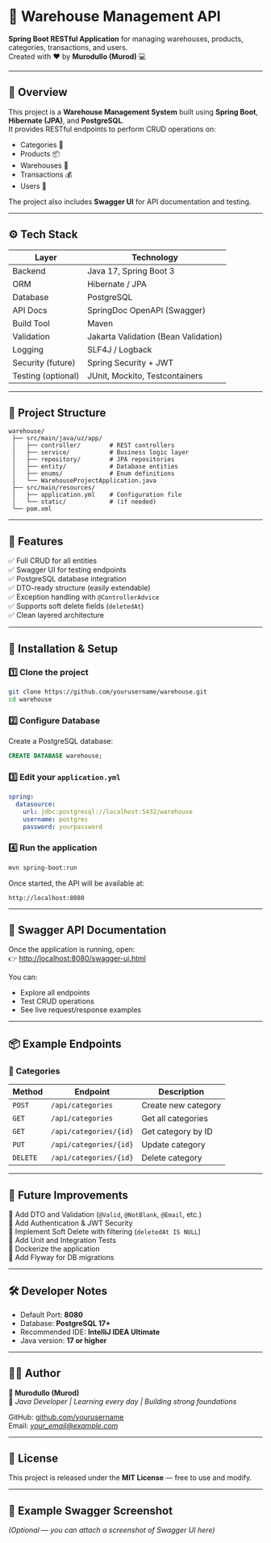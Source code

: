 # 🏬 Warehouse Management API  
**Spring Boot RESTful Application** for managing warehouses, products, categories, transactions, and users.  
Created with ❤️ by **Murodullo (Murod)** 💻  

---

## 🌟 Overview
This project is a **Warehouse Management System** built using **Spring Boot**, **Hibernate (JPA)**, and **PostgreSQL**.  
It provides RESTful endpoints to perform CRUD operations on:
- Categories 📂  
- Products 📦  
- Warehouses 🏢  
- Transactions 💰  
- Users 👤  

The project also includes **Swagger UI** for API documentation and testing.

---

## ⚙️ Tech Stack
| Layer | Technology |
|--------|-------------|
| Backend | Java 17, Spring Boot 3 |
| ORM | Hibernate / JPA |
| Database | PostgreSQL |
| API Docs | SpringDoc OpenAPI (Swagger) |
| Build Tool | Maven |
| Validation | Jakarta Validation (Bean Validation) |
| Logging | SLF4J / Logback |
| Security (future) | Spring Security + JWT |
| Testing (optional) | JUnit, Mockito, Testcontainers |

---

## 🧱 Project Structure
```
warehouse/
 ├── src/main/java/uz/app/
 │   ├── controller/        # REST controllers
 │   ├── service/           # Business logic layer
 │   ├── repository/        # JPA repositories
 │   ├── entity/            # Database entities
 │   ├── enums/             # Enum definitions
 │   └── WarehouseProjectApplication.java
 ├── src/main/resources/
 │   ├── application.yml    # Configuration file
 │   └── static/            # (if needed)
 └── pom.xml
```

---

## 🚀 Features

✅ Full CRUD for all entities  
✅ Swagger UI for testing endpoints  
✅ PostgreSQL database integration  
✅ DTO-ready structure (easily extendable)  
✅ Exception handling with `@ControllerAdvice`  
✅ Supports soft delete fields (`deletedAt`)  
✅ Clean layered architecture  

---

## 🔧 Installation & Setup

### 1️⃣ Clone the project
```bash
git clone https://github.com/yourusername/warehouse.git
cd warehouse
```

### 2️⃣ Configure Database
Create a PostgreSQL database:
```sql
CREATE DATABASE warehouse;
```

### 3️⃣ Edit your `application.yml`
```yaml
spring:
  datasource:
    url: jdbc:postgresql://localhost:5432/warehouse
    username: postgres
    password: yourpassword
```

### 4️⃣ Run the application
```bash
mvn spring-boot:run
```

Once started, the API will be available at:
```
http://localhost:8080
```

---

## 📘 Swagger API Documentation

Once the application is running, open:  
👉 [http://localhost:8080/swagger-ui.html](http://localhost:8080/swagger-ui.html)

You can:
- Explore all endpoints  
- Test CRUD operations  
- See live request/response examples  

---

## 📦 Example Endpoints

### 🧩 Categories
| Method | Endpoint | Description |
|--------|-----------|--------------|
| `POST` | `/api/categories` | Create new category |
| `GET` | `/api/categories` | Get all categories |
| `GET` | `/api/categories/{id}` | Get category by ID |
| `PUT` | `/api/categories/{id}` | Update category |
| `DELETE` | `/api/categories/{id}` | Delete category |

---

## 🧠 Future Improvements

🚀 Add DTO and Validation (`@Valid`, `@NotBlank`, `@Email`, etc.)  
🔐 Add Authentication & JWT Security  
💾 Implement Soft Delete with filtering (`deletedAt IS NULL`)  
🧪 Add Unit and Integration Tests  
🐳 Dockerize the application  
🧰 Add Flyway for DB migrations  

---

## 🛠️ Developer Notes

- Default Port: **8080**  
- Database: **PostgreSQL 17+**  
- Recommended IDE: **IntelliJ IDEA Ultimate**  
- Java version: **17 or higher**

---

## 👨‍💻 Author
**👤 Murodullo (Murod)**  
💬 *Java Developer | Learning every day | Building strong foundations*

GitHub: [github.com/yourusername](https://github.com/yourusername)  
Email: *your_email@example.com*  

---

## 🧾 License
This project is released under the **MIT License** — free to use and modify.  

---

## 💬 Example Swagger Screenshot
*(Optional — you can attach a screenshot of Swagger UI here)*  
